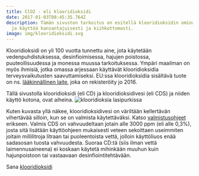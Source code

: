 ```yaml
---
title: ClO2 - eli klooridioksidi
date: 2017-01-03T08:45:35.764Z
description: Tämän sivuston tarkoitus on esitellä klooridioksidin ominaisuuksia
  ja käyttöä kansantajuisesti ja kiihkottomasti.
image: img/klooridioksidi.svg
---
```



Klooridioksidi on yli 100 vuotta tunnettu aine, jota käytetään vedenpuhdistuksessa, desinfioimisessa, hajujen poistossa, puuteollisuudessa ja monessa muussa tarkoituksessa. Ympäri maailman on myös ihmisiä, jotka omassa arjessaan käyttävät klooridioksidia terveysvaikutusten saavuttamiseksi. EU:ssa klooridioksidia sisältävä tuote on ns. [lääkinnällinen laite](https://xit.fi/bf), joka on rekisteröity jo 2016.

Tällä sivustolla klooridioksidi (eli CD) ja klooridioksidivesi (eli CDS) ja niiden käyttö kotona, ovat aiheina.
![klooridioksia lasipurkissa](img/klooridioksidi-cds-vesipullo-ruisku-tiukka.jpg "Klooridioksia lasipurkissa")

Kuten kuvasta yllä näkee, klooridioksidivesi on väriltään kellertävän vihertävää silloin, kun se on valmista käytettäväksi. Katso [valmistusohjeet](/post/raaka-aineet-kun-teen-klooridioksidia-kotona/) erikseen. Valmis CDS on vahvuudeltaan jotain alle 3000 ppm (eli alle 0,3%), josta sitä lisätään käyttöohjeen mukaisesti veteen sekoittaen useimmiten joitain millilitroja litraan tai puoleentoista vettä, jolloin käyttöliuos enää sadasosan tuosta vahvuudesta. Suoraa CD:tä (siis ilman vettä laimennusaineena) ei koskaan käytetä mihinkään muuhun kuin hajunpoistoon tai vastaavaan desinfiointitehtävään.

Sana [klooridioksidi](https://en.wiktionary.org/wiki/klooridioksidi)